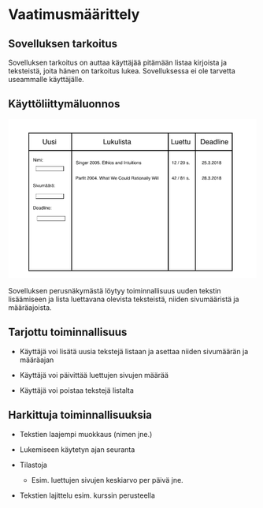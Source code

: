 # Vaatimusmäärittely

## Sovelluksen tarkoitus

Sovelluksen tarkoitus on auttaa käyttäjää pitämään listaa kirjoista ja teksteistä, joita hänen on tarkoitus lukea.
Sovelluksessa ei ole tarvetta useammalle käyttäjälle. 

## Käyttöliittymäluonnos

<img src="https://github.com/sivosam/otm-harjoitustyo/blob/master/ReadingList/dokumentaatio/kuvat/v1.png" width="750">

Sovelluksen perusnäkymästä löytyy toiminnallisuus uuden tekstin lisäämiseen ja lista luettavana olevista teksteistä, niiden sivumääristä ja määräajoista. 

## Tarjottu toiminnallisuus

 - Käyttäjä voi lisätä uusia tekstejä listaan ja asettaa niiden sivumäärän ja määräajan 
 
 - Käyttäjä voi päivittää luettujen sivujen määrää

 - Käyttäjä voi poistaa tekstejä listalta

## Harkittuja toiminnallisuuksia

 - Tekstien laajempi muokkaus (nimen jne.)

 - Lukemiseen käytetyn ajan seuranta

 - Tilastoja 
   - Esim. luettujen sivujen keskiarvo per päivä jne.

 - Tekstien lajittelu esim. kurssin perusteella
